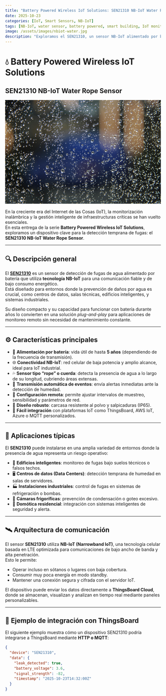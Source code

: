 ```yaml
---
title: "Battery Powered Wireless IoT Solutions: SEN21310 NB-IoT Water Rope Sensor"
date: 2025-10-23
categories: [IoT, Smart Sensors, NB-IoT]
tags: [NB-IoT, water sensor, battery powered, smart building, IoT monitoring]
image: /assets/images/nbiot-water.jpg
description: "Exploramos el SEN21310, un sensor NB-IoT alimentado por batería diseñado para la detección de fugas de agua en edificios inteligentes e infraestructuras críticas."
---
```


# 💧 Battery Powered Wireless IoT Solutions  
## SEN21310 NB-IoT Water Rope Sensor

![SEN21310 NB-IoT Water Rope Sensor](/assets/images/nbiot-water.jpg)

En la creciente era del Internet de las Cosas (IoT), la monitorización inalámbrica y la gestión inteligente de infraestructuras críticas se han vuelto esenciales.  
En esta entrega de la serie **Battery Powered Wireless IoT Solutions**, exploramos un dispositivo clave para la detección temprana de fugas: el **SEN21310 NB-IoT Water Rope Sensor**.

---

## 🔍 Descripción general

El [**SEN21310**](https://s3.ap-northeast-1.amazonaws.com/www.senso8.com/senso8_datasheet/NBIoT/DS_SEN21310-Wxxx.pdf)
es un sensor de detección de fugas de agua alimentado por batería que utiliza **tecnología NB-IoT** para una comunicación fiable y de bajo consumo energético.  
Está diseñado para entornos donde la prevención de daños por agua es crucial, como centros de datos, salas técnicas, edificios inteligentes, y sistemas industriales.

Su diseño compacto y su capacidad para funcionar con batería durante años lo convierten en una solución *plug-and-play* para aplicaciones de monitoreo remoto sin necesidad de mantenimiento constante.

---

## ⚙️ Características principales

- 🔋 **Alimentación por batería**: vida útil de hasta **5 años** (dependiendo de la frecuencia de transmisión).  
- 🌐 **Conectividad NB-IoT**: red celular de baja potencia y amplio alcance, ideal para IoT industrial.  
- 💦 **Sensor tipo “rope” o cuerda**: detecta la presencia de agua a lo largo de su longitud, cubriendo áreas extensas.  
- 📡 **Transmisión automática de eventos**: envía alertas inmediatas ante la detección de humedad.  
- 🧠 **Configuración remota**: permite ajustar intervalos de muestreo, sensibilidad y parámetros de red.  
- 🧱 **Diseño robusto**: carcasa resistente al polvo y salpicaduras (IP65).  
- 🔄 **Fácil integración** con plataformas IoT como ThingsBoard, AWS IoT, Azure o MQTT personalizados.

---

## 🧩 Aplicaciones típicas

El **SEN21310** puede instalarse en una amplia variedad de entornos donde la presencia de agua representa un riesgo operativo:

- 🏢 **Edificios inteligentes**: monitoreo de fugas bajo suelos técnicos o falsos techos.  
- 🖥️ **Centros de datos (Data Centers)**: detección temprana de humedad en salas de servidores.  
- 🏭 **Instalaciones industriales**: control de fugas en sistemas de refrigeración o bombas.  
- 🧊 **Cámaras frigoríficas**: prevención de condensación o goteo excesivo.  
- 🏡 **Domótica residencial**: integración con sistemas inteligentes de seguridad y alerta.

---

## 🛰️ Arquitectura de comunicación

El sensor **SEN21310** utiliza **NB-IoT (Narrowband IoT)**, una tecnología celular basada en LTE optimizada para comunicaciones de bajo ancho de banda y alta penetración.  
Esto le permite:

- Operar incluso en sótanos o lugares con baja cobertura.  
- Consumir muy poca energía en modo standby.  
- Mantener una conexión segura y cifrada con el servidor IoT.  

El dispositivo puede enviar los datos directamente a **ThingsBoard Cloud**, donde se almacenan, visualizan y analizan en tiempo real mediante paneles personalizables.

---

## 🧠 Ejemplo de integración con ThingsBoard

El siguiente ejemplo muestra cómo un dispositivo SEN21310 podría integrarse a ThingsBoard mediante **HTTP o MQTT**:

```json
{
  "device": "SEN21310",
  "data": {
    "leak_detected": true,
    "battery_voltage": 3.6,
    "signal_strength": -82,
    "timestamp": "2025-10-23T14:32:00Z"
  }
}
